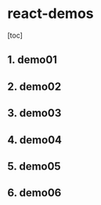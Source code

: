 # react-demos

[toc]

## 1. demo01

## 2. demo02

## 3. demo03

## 4. demo04

## 5. demo05

## 6. demo06
